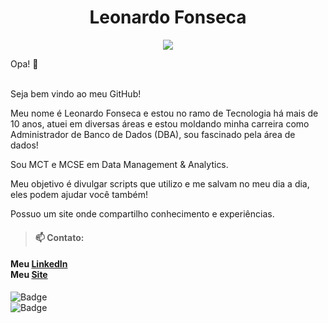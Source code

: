 <h1 align="center"> Leonardo Fonseca </h1>
<p align="center">
  <img src="https://user-images.githubusercontent.com/51407941/89068584-ebc64600-d347-11ea-9d0b-18b04e8f58c0.jpg"/>
</p>
Opa! 👋 <br>

<br>Seja bem vindo ao meu GitHub!


Meu nome é Leonardo Fonseca e estou no ramo de Tecnologia há mais de 10 anos, atuei em diversas áreas e estou moldando minha carreira como Administrador de Banco de Dados (DBA), sou fascinado pela área de dados! <br>

Sou MCT e MCSE em Data Management & Analytics. <br>

Meu objetivo é divulgar scripts que utilizo e me salvam no meu dia a dia, eles podem ajudar você também! <br>

Possuo um site onde compartilho conhecimento e experiências.</i>
<br>
>#### 📫 Contato: 
#### Meu [LinkedIn](https://www.linkedin.com/in/leofb/)<br>Meu [Site](https://leonardofonseca.com.br)

![Badge](https://img.shields.io/badge/using-SQL%20Server-blue)<br>![Badge](https://img.shields.io/badge/using-Azure%20SQL%20Database-blue)
